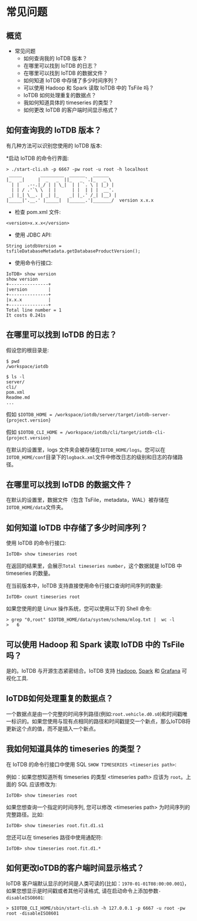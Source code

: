 <!--

    Licensed to the Apache Software Foundation (ASF) under one
    or more contributor license agreements.  See the NOTICE file
    distributed with this work for additional information
    regarding copyright ownership.  The ASF licenses this file
    to you under the Apache License, Version 2.0 (the
    "License"); you may not use this file except in compliance
    with the License.  You may obtain a copy of the License at
    
        http://www.apache.org/licenses/LICENSE-2.0
    
    Unless required by applicable law or agreed to in writing,
    software distributed under the License is distributed on an
    "AS IS" BASIS, WITHOUT WARRANTIES OR CONDITIONS OF ANY
    KIND, either express or implied.  See the License for the
    specific language governing permissions and limitations
    under the License.

-->

<!-- TOC -->

# 常见问题

## 概览

- 常见问题
  - 如何查询我的 IoTDB 版本？
  - 在哪里可以找到 IoTDB 的日志？
  - 在哪里可以找到 IoTDB 的数据文件？
  - 如何知道 IoTDB 中存储了多少时间序列？
  - 可以使用 Hadoop 和 Spark 读取 IoTDB 中的 TsFile 吗？
  - IoTDB 如何处理重复的数据点？
  - 我如何知道具体的 timeseries 的类型？
  - 如何更改 IoTDB 的客户端时间显示格式？

<!-- /TOC -->

## 如何查询我的 IoTDB 版本？

有几种方法可以识别您使用的 IoTDB 版本:

*启动 IoTDB 的命令行界面:

```
> ./start-cli.sh -p 6667 -pw root -u root -h localhost
 _____       _________  ______   ______    
|_   _|     |  _   _  ||_   _ `.|_   _ \   
  | |   .--.|_/ | | \_|  | | `. \ | |_) |  
  | | / .'`\ \  | |      | |  | | |  __'.  
 _| |_| \__. | _| |_    _| |_.' /_| |__) | 
|_____|'.__.' |_____|  |______.'|_______/  version x.x.x
```

* 检查 pom.xml 文件:

```
<version>x.x.x</version>
```

* 使用 JDBC API:

```
String iotdbVersion = tsfileDatabaseMetadata.getDatabaseProductVersion();
```

* 使用命令行接口:

```
IoTDB> show version
show version
+---------------+
|version        |
+---------------+
|x.x.x          |
+---------------+
Total line number = 1
It costs 0.241s
```

## 在哪里可以找到 IoTDB 的日志？

假设您的根目录是:

```shell
$ pwd
/workspace/iotdb

$ ls -l
server/
cli/
pom.xml
Readme.md
...
```

假如 `$IOTDB_HOME = /workspace/iotdb/server/target/iotdb-server-{project.version}`

假如 `$IOTDB_CLI_HOME = /workspace/iotdb/cli/target/iotdb-cli-{project.version}`

在默认的设置里，logs 文件夹会被存储在```IOTDB_HOME/logs```。您可以在```IOTDB_HOME/conf```目录下的```logback.xml```文件中修改日志的级别和日志的存储路径。

## 在哪里可以找到 IoTDB 的数据文件？

在默认的设置里，数据文件（包含 TsFile，metadata，WAL）被存储在```IOTDB_HOME/data```文件夹。

## 如何知道 IoTDB 中存储了多少时间序列？

使用 IoTDB 的命令行接口:

```
IoTDB> show timeseries root
```

在返回的结果里，会展示`Total timeseries number`，这个数据就是 IoTDB 中 timeseries 的数量。

在当前版本中，IoTDB 支持直接使用命令行接口查询时间序列的数量:

```
IoTDB> count timeseries root
```

如果您使用的是 Linux 操作系统，您可以使用以下的 Shell 命令:

```
> grep "0,root" $IOTDB_HOME/data/system/schema/mlog.txt |  wc -l
>   6
```

## 可以使用 Hadoop 和 Spark 读取 IoTDB 中的 TsFile 吗？

是的。IoTDB 与开源生态紧密结合。IoTDB 支持 [Hadoop](https://github.com/apache/iotdb/tree/master/hadoop), [Spark](https://github.com/apache/iotdb/tree/master/spark) 和 [Grafana](https://github.com/apache/iotdb/tree/master/grafana) 可视化工具.

## IoTDB如何处理重复的数据点？

一个数据点是由一个完整的时间序列路径(例如:```root.vehicle.d0.s0```)和时间戳唯一标识的。如果您使用与现有点相同的路径和时间戳提交一个新点，那么IoTDB将更新这个点的值，而不是插入一个新点。 

## 我如何知道具体的 timeseries 的类型？

在 IoTDB 的命令行接口中使用 SQL ```SHOW TIMESERIES <timeseries path>```:

例如：如果您想知道所有 timeseries 的类型 \<timeseries path> 应该为 `root`。上面的 SQL 应该修改为:

```
IoTDB> show timeseries root
```

如果您想查询一个指定的时间序列, 您可以修改 \<timeseries path> 为时间序列的完整路径。比如:

```
IoTDB> show timeseries root.fit.d1.s1
```

您还可以在 timeseries 路径中使用通配符:

```
IoTDB> show timeseries root.fit.d1.*
```

## 如何更改IoTDB的客户端时间显示格式？

IoTDB 客户端默认显示的时间是人类可读的(比如：```1970-01-01T08:00:00.001```)，如果您想显示是时间戳或者其他可读格式, 请在启动命令上添加参数```-disableISO8601```:

```
> $IOTDB_CLI_HOME/sbin/start-cli.sh -h 127.0.0.1 -p 6667 -u root -pw root -disableISO8601
```
